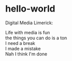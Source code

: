 # hello-world

Digital Media Limerick:

Life with media is fun                                                                                   
the things you can do is a ton                                                                           
I need a break                                                                                                                        
I made a mistake                                                                                                                      
Nah I think I'm done
